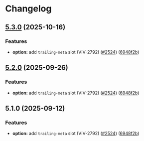 # Changelog

## [5.3.0](https://github.com/Vonage/vivid-3/compare/test-utils-v5.2.0...test-utils-v5.3.0) (2025-10-16)


### Features

* **option:** add `trailing-meta` slot (VIV-2792) ([#2524](https://github.com/Vonage/vivid-3/issues/2524)) ([6948f2b](https://github.com/Vonage/vivid-3/commit/6948f2be5e71e15f19fedf60c00bad98dea5ccb7))

## [5.2.0](https://github.com/Vonage/vivid-3/compare/test-utils-v5.1.0...test-utils-v5.2.0) (2025-09-26)


### Features

* **option:** add `trailing-meta` slot (VIV-2792) ([#2524](https://github.com/Vonage/vivid-3/issues/2524)) ([6948f2b](https://github.com/Vonage/vivid-3/commit/6948f2be5e71e15f19fedf60c00bad98dea5ccb7))

## 5.1.0 (2025-09-12)


### Features

* **option:** add `trailing-meta` slot (VIV-2792) ([#2524](https://github.com/Vonage/vivid-3/issues/2524)) ([6948f2b](https://github.com/Vonage/vivid-3/commit/6948f2be5e71e15f19fedf60c00bad98dea5ccb7))
